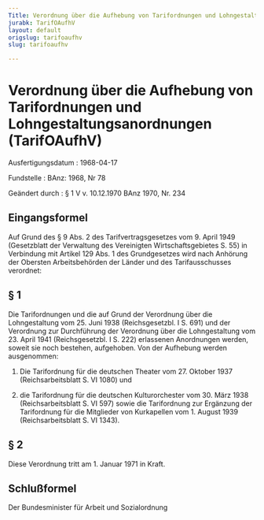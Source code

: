 ```yaml
---
Title: Verordnung über die Aufhebung von Tarifordnungen und Lohngestaltungsanordnungen
jurabk: TarifOAufhV
layout: default
origslug: tarifoaufhv
slug: tarifoaufhv

---
```


# Verordnung über die Aufhebung von Tarifordnungen und Lohngestaltungsanordnungen (TarifOAufhV)

Ausfertigungsdatum
:   1968-04-17

Fundstelle
:   BAnz: 1968, Nr 78

Geändert durch
:   § 1 V v. 10.12.1970 BAnz 1970, Nr. 234


## Eingangsformel

Auf Grund des § 9 Abs. 2 des Tarifvertragsgesetzes vom 9. April 1949 (Gesetzblatt der Verwaltung des Vereinigten Wirtschaftsgebietes S. 55) in Verbindung mit Artikel 129 Abs. 1 des Grundgesetzes wird nach Anhörung der Obersten Arbeitsbehörden der Länder und des Tarifausschusses verordnet:


## § 1

Die Tarifordnungen und die auf Grund der Verordnung über die Lohngestaltung vom 25. Juni 1938 (Reichsgesetzbl. I S. 691) und der Verordnung zur Durchführung der Verordnung über die Lohngestaltung vom 23. April 1941 (Reichsgesetzbl. I S. 222) erlassenen Anordnungen werden, soweit sie noch bestehen, aufgehoben.              Von der Aufhebung werden ausgenommen:

1.  Die Tarifordnung für die deutschen Theater vom 27. Oktober 1937 (Reichsarbeitsblatt S. VI 1080) und


2.  die Tarifordnung für die deutschen Kulturorchester vom 30. März 1938 (Reichsarbeitsblatt S. VI 597) sowie die Tarifordnung zur Ergänzung der Tarifordnung für die Mitglieder von Kurkapellen vom 1. August 1939 (Reichsarbeitsblatt S. VI 1343).





## § 2

Diese Verordnung tritt am 1. Januar 1971 in Kraft.


## Schlußformel

Der Bundesminister für Arbeit und Sozialordnung

